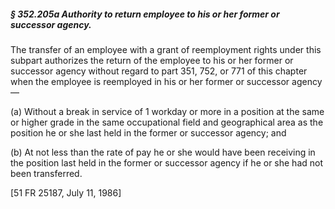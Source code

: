 ##### § 352.205a Authority to return employee to his or her former or successor agency. #####

The transfer of an employee with a grant of reemployment rights under this subpart authorizes the return of the employee to his or her former or successor agency without regard to part 351, 752, or 771 of this chapter when the employee is reemployed in his or her former or successor agency—

(a) Without a break in service of 1 workday or more in a position at the same or higher grade in the same occupational field and geographical area as the position he or she last held in the former or successor agency; and

(b) At not less than the rate of pay he or she would have been receiving in the position last held in the former or successor agency if he or she had not been transferred.

[51 FR 25187, July 11, 1986]